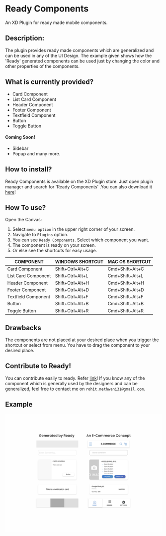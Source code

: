 # Ready Components

An XD Plugin for ready made mobile components.

## Description:

The plugin provides ready made components which are generalized and can be used in any of the UI Design. The example given shows how the 'Ready' generated components can be used just by changing the color and other properties of the components.

## What is currently provided?
 - Card Component
 - List Card Component
 - Header Component
 - Footer Component
 - Textfield Component
 - Button
 - Toggle Button

#### Coming Soon! 
 - Sidebar
 - Popup and many more.
## How to install?
Ready Components is available on the XD Plugin store. Just open plugin manager and search for 'Ready Components' .You can also download it [here](https://github.com/rohit-rmethwani/ready-components/blob/master/installer/ready-components.xdx)! 
 
## How To use?
Open the Canvas:
 1. Select ` menu option ` in the upper right corner of your screen.
 2. Navigate to ` Plugins ` option.
 3. You can see ` Ready Components `. Select which component you want.
 4. The component is ready on your screen.
 5. Or else see the shortcuts for easy usage.

 COMPONENT | WINDOWS SHORTCUT | MAC OS SHORTCUT |
 |---|---|---|
 | Card Component | Shift+Ctrl+Alt+C | Cmd+Shift+Alt+C |
 | List Card Component | Shift+Ctrl+Alt+L | Cmd+Shift+Alt+L |
 | Header Component | Shift+Ctrl+Alt+H | Cmd+Shift+Alt+H |
 | Footer Component | Shift+Ctrl+Alt+D | Cmd+Shift+Alt+D |
 | Textfield Component | Shift+Ctrl+Alt+F | Cmd+Shift+Alt+F |
 | Button | Shift+Ctrl+Alt+B | Cmd+Shift+Alt+B |
 | Toggle Button | Shift+Ctrl+Alt+R |  Cmd+Shift+Alt+R |

## Drawbacks
The components are not placed at your desired place when you trigger the shortcut or select from menu. You have to drag the component to your desired place.

## Contribute to Ready!
You can contribute easily to ready. Refer [link](CONTRIBUTE.md)!
If you know any of the component which is generally used by the designers and can be generalized, feel free to contact me on ` rohit.methwani31@gmail.com `.

## Example
 ![Screenshot](git.png)
